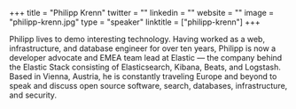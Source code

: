 +++
title = "Philipp Krenn"
twitter = ""
linkedin = ""
website = ""
image = "philipp-krenn.jpg"
type = "speaker"
linktitle = ["philipp-krenn"]
+++

Philipp lives to demo interesting technology. Having worked as a web, infrastructure, and database engineer for over ten years, Philipp is now a developer advocate and EMEA team lead at Elastic — the company behind the Elastic Stack consisting of Elasticsearch, Kibana, Beats, and Logstash. Based in Vienna, Austria, he is constantly traveling Europe and beyond to speak and discuss open source software, search, databases, infrastructure, and security.
